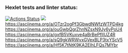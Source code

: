 ### Hexlet tests and linter status:
[![Actions Status](https://github.com/Nomade1984/frontend-project-44/actions/workflows/hexlet-check.yml/badge.svg)](https://github.com/Nomade1984/frontend-project-44/actions)
<a href="https://codeclimate.com/github/Nomade1984/frontend-project-44/maintainability"><img src="https://api.codeclimate.com/v1/badges/025377ceaaccb91c88fe/maintainability" /></a>
https://asciinema.org/a/OTzr2ogPf3GbwdNWfzWTPD4kg
https://asciinema.org/a/ouGwbQgrZhnNZsxN9Jy6yPoU4
https://asciinema.org/a/gxfB5VKuxve4aBrBePfIlUZ4R
https://asciinema.org/a/sQ9gkWRWvxGVexBLP3txYScV5
https://asciinema.org/a/Hf5K7tNtK9KA2EIhLFQs7MYbr
